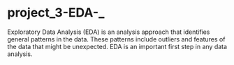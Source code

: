 ﻿# project_3-EDA-_

Exploratory Data Analysis (EDA) is an analysis approach that identifies general patterns in the data. These patterns include outliers and features of the data that might be unexpected. EDA is an important first step in any data analysis.

